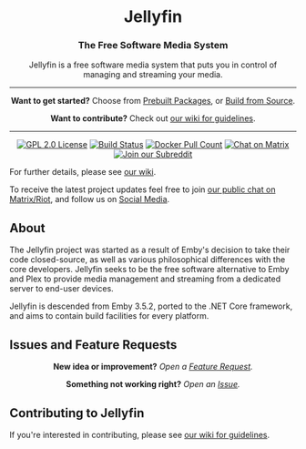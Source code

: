 <h1 align="center">Jellyfin</h1>
<h3 align="center">The Free Software Media System</h3>

<p align="center">
Jellyfin is a free software media system that puts you in control of managing and streaming your media.
</p>

-----

<p align="center">
<strong>Want to get started?</strong> Choose from <a href="https://github.com/jellyfin/jellyfin/wiki/Prebuilt-Packages">Prebuilt Packages</a>, or <a href="https://github.com/jellyfin/jellyfin/wiki/Building-from-Source">Build from Source</a>.
</p>
<p align="center">
<strong>Want to contribute?</strong> Check out <a href="https://github.com/jellyfin/jellyfin/wiki/Contributing-to-Jellyfin">our wiki for guidelines</a>.
</p>

---

<p align="center">
<a href="https://github.com/jellyfin/jellyfin"><img alt="GPL 2.0 License" src="https://img.shields.io/github/license/jellyfin/jellyfin.svg"></a>
<a href="https://cloud.drone.io/jellyfin/jellyfin"><img alt="Build Status" src="https://cloud.drone.io/api/badges/jellyfin/jellyfin/status.svg"></a>
<a href="https://hub.docker.com/r/jellyfin/jellyfin"><img alt="Docker Pull Count" src="https://img.shields.io/docker/pulls/jellyfin/jellyfin.svg"></a>
<a href="https://matrix.to/#/#jellyfin:matrix.org"><img alt="Chat on Matrix" src="https://img.shields.io/matrix/!JXmoIxArWgVvbKKqex/matrix.org.svg?logo=matrix"></a>
<a href="https://www.reddit.com/r/jellyfin/"><img alt="Join our Subreddit" src="https://img.shields.io/badge/reddit-r%2Fjellyfin-%23FF5700.svg"></a>
</p>

For further details, please see [our wiki](https://github.com/jellyfin/jellyfin/wiki).

To receive the latest project updates feel free to join [our public chat on Matrix/Riot](https://matrix.to/#/#jellyfin:matrix.org), and follow us on [Social Media](https://github.com/jellyfin/jellyfin/wiki/Social-Media).

## About

The Jellyfin project was started as a result of Emby's decision to take their code closed-source, as well as various philosophical differences with the core developers. Jellyfin seeks to be the free software alternative to Emby and Plex to provide media management and streaming from a dedicated server to end-user devices.

Jellyfin is descended from Emby 3.5.2, ported to the .NET Core framework, and aims to contain build facilities for every platform.

## Issues and Feature Requests



<p align="center">
  <strong>New idea or improvement?</strong>
<em>Open a <a href="https://github.com/jellyfin/jellyfin/wiki/Feature-Requests">Feature Request</a>.</em>
</p>
<p align="center">
  <Strong>Something not working right?</strong>
<em>Open an <a href="https://github.com/jellyfin/jellyfin/wiki/Issue-Guidelines">Issue</a>.</em>
</p>


## Contributing to Jellyfin

If you're interested in contributing, please see [our wiki for guidelines](https://github.com/jellyfin/jellyfin/wiki/Contributing-to-Jellyfin).

